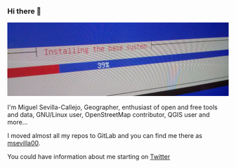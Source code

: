 ### Hi there 👋

<!--
**msevilla00/msevilla00** is a ✨ _special_ ✨ repository because its `README.md` (this file) appears on your GitHub profile.

Here are some ideas to get you started:

- 🔭 I’m currently working on ...
- 🌱 I’m currently learning ...
- 👯 I’m looking to collaborate on ...
- 🤔 I’m looking for help with ...
- 💬 Ask me about ...
- 📫 How to reach me: ...
- 😄 Pronouns: ...
- ⚡ Fun fact: ...
-->

![](banner.jpg)

I'm Miguel Sevilla-Callejo, Geographer, enthusiast of open and free tools and data, GNU/Linux user, OpenStreetMap contributor, QGIS user and more...

I moved almost all my repos to GitLab and you can find me there as [msevilla00](https://gitlab.com/msevilla00).

You could have information about me starting on [Twitter](https://twitter.com/msevilla00)
